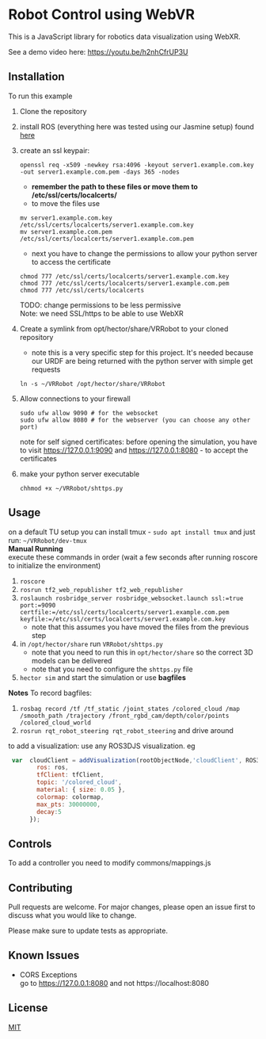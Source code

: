 # Robot Control using WebVR
This is a JavaScript library for robotics data visualization using WebXR.

See a demo video here: https://youtu.be/h2nhCfrUP3U

## Installation

To run this example
1. Clone the repository
1. install ROS (everything here was tested using our Jasmine setup) found [here](https://redmine.sim.informatik.tu-darmstadt.de/projects/hector/wiki/Hector_standard_software_install)
1. create an ssl keypair:

    ```shell
    openssl req -x509 -newkey rsa:4096 -keyout server1.example.com.key -out server1.example.com.pem -days 365 -nodes
    ```
    + **remember the path to these files or move them to /etc/ssl/certs/localcerts/**
    + to move the files use
    ```shell
    mv server1.example.com.key /etc/ssl/certs/localcerts/server1.example.com.key
    mv server1.example.com.pem /etc/ssl/certs/localcerts/server1.example.com.pem
    ```
    + next you have to change the permissions to allow your python server to access the certificate

    ```shell
    chmod 777 /etc/ssl/certs/localcerts/server1.example.com.key
    chmod 777 /etc/ssl/certs/localcerts/server1.example.com.pem
    chmod 777 /etc/ssl/certs/localcerts
    ```
    TODO: change permissions to be less permissive  
    Note: we need SSL/https to be able to use WebXR

1. Create a symlink from opt/hector/share/VRRobot to your cloned repository 
    + note this is a very specific step for this project. It's needed because our URDF are being returned with the python server with simple get requests
    ```shell
    ln -s ~/VRRobot /opt/hector/share/VRRobot
    ```
1. Allow connections to your firewall
    ```shell
    sudo ufw allow 9090 # for the websocket
    sudo ufw allow 8080 # for the webserver (you can choose any other port)
    ```
   note for self signed certificates:
   before opening the simulation, you have to visit https://127.0.0.1:9090 and https://127.0.0.1:8080 - to accept the certificates

1. make your python server executable
    ```shell
    chhmod +x ~/VRRobot/shttps.py
    ```



## Usage
on a default TU setup you can install tmux -  `sudo apt install tmux` and just run:  `~/VRRobot/dev-tmux`   
**Manual Running**  
execute these commands in order (wait a few seconds after running roscore to initialize the environment)
1. `roscore`
2. `rosrun tf2_web_republisher tf2_web_republisher`
3. `roslaunch rosbridge_server rosbridge_websocket.launch ssl:=true port:=9090 certfile:=/etc/ssl/certs/localcerts/server1.example.com.pem keyfile:=/etc/ssl/certs/localcerts/server1.example.com.key`
   * note that this assumes you have moved the files from the previous step
1. in `/opt/hector/share` run `VRRobot/shttps.py` 
   * note that you need to run this in `opt/hector/share` so the correct 3D models can be delivered
   * note that you need to configure the `shttps.py` file
1. `hector sim` and start the simulation or use **bagfiles**




**Notes** 
To record bagfiles:
1. `rosbag record /tf /tf_static /joint_states /colored_cloud /map /smooth_path /trajectory /front_rgbd_cam/depth/color/points /colored_cloud_world`
2. `rosrun rqt_robot_steering rqt_robot_steering` and drive around



to add a visualization: use any ROS3DJS visualization.
eg
```javascript
 var  cloudClient = addVisualization(rootObjectNode,'cloudClient', ROS3D.PointCloud2,{
        ros: ros,
        tfClient: tfClient,
        topic: '/colored_cloud',
        material: { size: 0.05 },
        colormap: colormap,
        max_pts: 30000000,
        decay:5
      });
```

## Controls
To add a controller you need to modify commons/mappings.js
## Contributing
Pull requests are welcome. For major changes, please open an issue first to discuss what you would like to change.

Please make sure to update tests as appropriate.

## Known Issues
* CORS Exceptions  
    go to https://127.0.0.1:8080 and not https://localhost:8080 
## License
[MIT](https://choosealicense.com/licenses/mit/)

